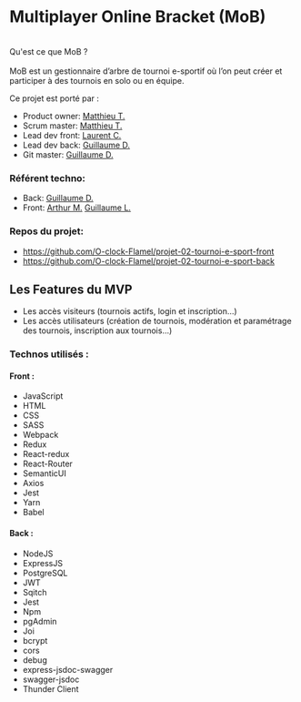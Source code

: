 # Multiplayer Online Bracket (MoB)
<br>
Qu'est ce que MoB ?
<br><br>
MoB est un gestionnaire d’arbre de tournoi e-sportif où l’on peut créer et participer à des tournois en solo ou en équipe.

<br>

Ce projet est porté par :

- Product owner: [Matthieu T.](https://github.com/mtoulet)
- Scrum master: [Matthieu T.](https://github.com/mtoulet)
- Lead dev front: [Laurent C.](https://github.com/LaurentCibil)
- Lead dev back: [Guillaume D.](https://github.com/GuillaumeDOLLE)
- Git master: [Guillaume D.](https://github.com/GuillaumeDOLLE)

### Référent techno:
- Back: [Guillaume D.](https://github.com/GuillaumeDOLLE)
- Front: [Arthur M.](https://github.com/Gab00n)
[Guillaume L.](https://github.com/Guillaume-Ln)

### Repos du projet:
- https://github.com/O-clock-Flamel/projet-02-tournoi-e-sport-front
- https://github.com/O-clock-Flamel/projet-02-tournoi-e-sport-back

## Les Features du MVP

* Les accès visiteurs (tournois actifs, login et inscription…)
* Les accès utilisateurs (création de tournois, modération et paramétrage des tournois, inscription aux tournois…)


### Technos utilisés :
#### Front :

- JavaScript
- HTML
- CSS
- SASS
- Webpack
- Redux
- React-redux
- React-Router
- SemanticUI
- Axios
- Jest
- Yarn
- Babel

#### Back :

- NodeJS
- ExpressJS
- PostgreSQL
- JWT
- Sqitch
- Jest
- Npm
- pgAdmin
- Joi
- bcrypt
- cors
- debug
- express-jsdoc-swagger
- swagger-jsdoc
- Thunder Client
<br>
